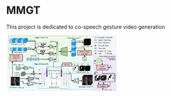 # MMGT
This project is dedicated to co-speech gesture video generation

<a href="./pipline_1.png">
  <img src="./pipline_1.png" alt="文档封面" width="300px">
</a>
